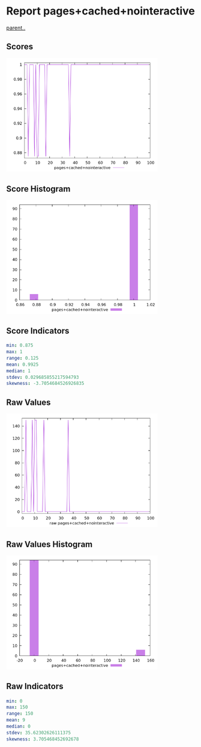# Report pages+cached+nointeractive

[parent..](./..)  


## Scores

![score](./score.png)  

## Score Histogram

![hist](./hist.png)  

## Score Indicators

```yaml
min: 0.875
max: 1
range: 0.125
mean: 0.9925
median: 1
stdev: 0.029685855217594793
skewness: -3.7054684526926835

```

## Raw Values

![raw](./raw.png)  

## Raw Values Histogram

![raw hist](./raw_hist.png)  

## Raw Indicators

```yaml
min: 0
max: 150
range: 150
mean: 9
median: 0
stdev: 35.62302626111375
skewness: 3.705468452692678

```

<style>
  img {
    max-width: 80%;
  }
</style>
      
